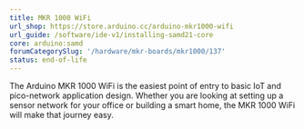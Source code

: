 ```yaml
---
title: MKR 1000 WiFi
url_shop: https://store.arduino.cc/arduino-mkr1000-wifi
url_guide: /software/ide-v1/installing-samd21-core
core: arduino:samd
forumCategorySlug: '/hardware/mkr-boards/mkr1000/137'
status: end-of-life
---
```


The Arduino MKR 1000 WiFi is the easiest point of entry to basic IoT and pico-network application design. Whether you are looking at setting up a sensor network for your office or building a smart home, the MKR 1000 WiFi will make that journey easy.